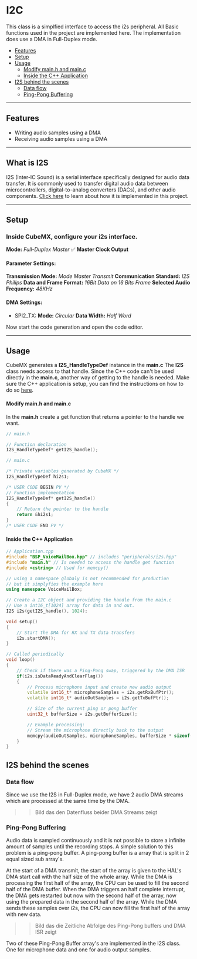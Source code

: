 # I2C
This class is a simplfied interface to access the i2s peripheral.
All Basic functions used in the project are implemented here.
The implementation does use a DMA in Full-Duplex mode.

- [Features](#features)
- [Setup](#setup)
- [Usage](#usage)
    - [Modify main.h and main.c](#modify-mainh-and-mainc)
    - [Inside the C++ Application](#inside-the-c-application)
- [I2S behind the scenes](#i2s-behind-the-scenes)
    - [Data flow](#data-flow)
    - [Ping-Pong Buffering](#ping-pong-buffering)

---
## Features
- Writing audio samples using a DMA
- Receiving audio samples using a DMA

---
## What is I2S
I2S (Inter-IC Sound) is a serial interface specifically designed for audio data transfer. It is commonly used to transfer digital audio data between microcontrollers, digital-to-analog converters (DACs), and other audio components.
[Click here](#i2s-behind-the-scenes) to learn about how it is implemented in this project.

---
## Setup    
### Inside CubeMX, configure your i2s interface.
  **Mode:** *Full-Duplex Master*
  :white_check_mark: **Master Clock Output**

#### Parameter Settings:
**Transmission Mode:** *Mode Master Transmit*
**Communication Standard:** *I2S Philips*
**Data and Frame Format:** *16Bit Data on 16 Bits Frame*
**Selected Audio Frequency:** *48KHz*
			
#### DMA Settings:
- SPI2_TX:
**Mode:** *Circular*
**Data Width:** *Half Word*


Now start the code generation and open the code editor.

---
## Usage
CubeMX generates a **I2S_HandleTypeDef** instance in the **main.c**
The **I2S** class needs access to that handle. Since the C++ code can't be used directly in the **main.c**, another way of getting to the handle is needed.
Make sure the C++ application is setup, you can find the instructions on how to do so [here](CppFromC.md).

#### Modify main.h and main.c
In the **main.h** create a get function that returns a pointer to the handle we want.
``` C
// main.h

// Function declaration
I2S_HandleTypeDef* getI2S_handle();
```

``` C
// main.c

/* Private variables generated by CubeMX */
I2S_HandleTypeDef hi2s1;

/* USER CODE BEGIN PV */
// Function implementation
I2S_HandleTypeDef* getI2S_handle()
{
    // Return the pointer to the handle
    return &hi2s1;
}
/* USER CODE END PV */
```

#### Inside the C++ Application
``` C++ 
// Application.cpp
#include "BSP_VoiceMailBox.hpp" // includes "peripherals/i2s.hpp"
#include "main.h" // Is needed to access the handle get function
#include <cstring> // Used for memcpy()

// using a namespace globaly is not recommended for production
// but it simplyfies the example here
using namespace VoiceMailBox; 

// Create a I2C object and providing the handle from the main.c
// Use a int16_t[1024] array for data in and out.
I2S i2s(getI2S_handle(), 1024);

void setup()
{ 
    // Start the DMA for RX and TX data transfers
    i2s.startDMA(); 
}

// Called periodically
void loop()
{
    // Check if there was a Ping-Pong swap, triggered by the DMA ISR
    if(i2s.isDataReadyAndClearFlag())
    {
        // Process microphone input and create new audio output
        volatile int16_t* microphoneSamples = i2s.getRxBufPtr();
        volatile int16_t* audioOutSamples = i2s.getTxBufPtr();

        // Size of the current ping or pong buffer
        uint32_t bufferSize = i2s.getBufferSize();

        // Example processing: 
        // Stream the microphone directly back to the output
        memcpy(audioOutSamples, microphoneSamples, bufferSize * sizeof(int16_t));
    }
}
```


## I2S behind the scenes
### Data flow
Since we use the I2S in Full-Duplex mode, we have 2 audio DMA streams which are processed at the same time by the DMA.

>> Bild das den Datenfluss beider DMA Streams zeigt

### Ping-Pong Buffering
Audio data is sampled continuously and it is not possible to store a infinite amount of samples until the recording stops. A simple solution to this problem is a ping-pong buffer.
A ping-pong buffer is a array that is split in 2 equal sized sub array's.

At the start of a DMA transmit, the start of the array is given to the HAL's DMA start call with the half size of the whole array.
While the DMA is processing the first half of the array, the CPU can be used to fill the second half of the DMA buffer.
When the DMA triggers an half complete interrupt, the DMA gets restarted but now with the second half of the array, now using the prepared data in the second half of the array.
While the DMA sends these samples over i2s, the CPU can now fill the first half of the array with new data.

>> Bild das die Zeitliche Abfolge des Ping-Pong buffers und DMA ISR zeigt

Two of these Ping-Pong Buffer array's are implemented in the I2S class. One for microphone data and one for audio output samples.